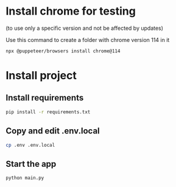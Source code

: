 
# Install chrome for testing 
(to use only a specific version and not be affected by updates)

Use this command to create a folder with chrome version 114 in it
```bash
npx @puppeteer/browsers install chrome@114 
```

# Install project

## Install requirements

```bash
pip install -r requirements.txt
```

## Copy and edit .env.local

```sh
cp .env .env.local
```

## Start the app

```bash
python main.py
```